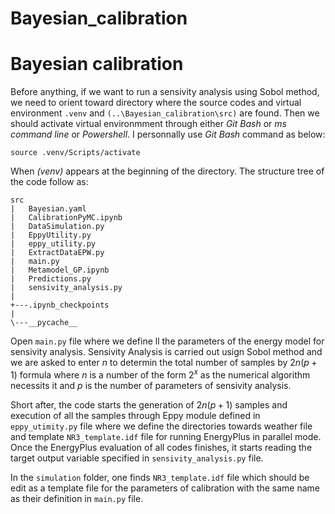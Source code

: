 # Bayesian_calibration

# Bayesian calibration

Before anything, if we want to run a sensivity analysis using Sobol method, we need to orient toward directory where the source codes and virtual environment `.venv` and `(..\Bayesian_calibration\src)` are found. Then we should activate virtual environmment through either *Git Bash* or *ms command line* or *Powershell*. I personnally use *Git Bash* command as below:
```
source .venv/Scripts/activate
```
When *(venv)* appears at the beginning of the directory.
The structure tree of the code follow as:

```
src
|   Bayesian.yaml
|   CalibrationPyMC.ipynb
|   DataSimulation.py
|   EppyUtility.py
|   eppy_utility.py
|   ExtractDataEPW.py
|   main.py
|   Metamodel_GP.ipynb
|   Predictions.py
|   sensivity_analysis.py
|
+---.ipynb_checkpoints
|
\---__pycache__
```
Open `main.py` file where we define ll the parameters of the energy model for sensivity analysis.
Sensivity Analysis is carried out usign Sobol method and we are asked to enter $n$ to determin the total number of samples by $2n(p+1)$ formula where $n$ is a number of the form $2^x$ as the numerical algorithm necessits it and $p$ is the number of parameters of sensivity analysis.

Short after, the code starts the generation of $2n(p+1)$ samples and execution of all the samples through Eppy module defined in `eppy_utimity.py` file where we define the directories towards weather file and template `NR3_template.idf` file for running EnergyPlus in parallel mode. Once the EnergyPlus evaluation of all codes finishes, it starts reading the target output variable specified in `sensivity_analysis.py` file.

In the `simulation` folder, one finds `NR3_template.idf` file which should be edit as a template file for the parameters of calibration with the same name as their definition in `main.py` file.